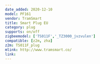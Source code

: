 ```yaml
---
date_added: 2020-12-10
model: PF161
vendor: TramSmart
title: Smart Plug EU
category: plug
supports: on/off
zigbeemodel: ['TS011F','_TZ3000_jvzvulen']
compatible: [z2m, zha]
z2m: TS011F_plug
mlink: http://www.tramsmart.co/
link: 
---
```

